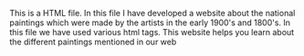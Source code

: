 This is a HTML file. In this file I have developed a website about the national paintings which were made by the artists in the early 1900's and 1800's. 
In this file we have used various html tags. 
This website helps you learn about the different paintings mentioned in our web 
